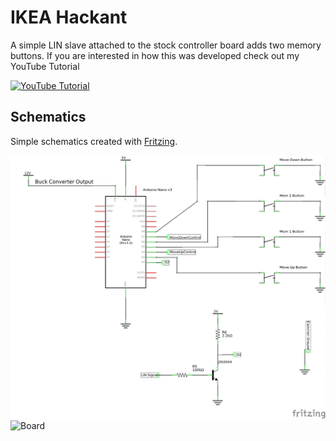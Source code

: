 # IKEA Hackant

A simple LIN slave attached to the stock controller board adds two memory buttons.
If you are interested in how this was developed check out my YouTube Tutorial

[![YouTube Tutorial](http://img.youtube.com/vi/AB75AxprXqQ/0.jpg)](https://www.youtube.com/watch?v=AB75AxprXqQ "IKEA Bekant Table Hacking")

## Schematics

Simple schematics created with [Fritzing](http://fritzing.org/home/ "Fritzing").

![Schematics](https://github.com/robin7331/IKEA-Hackant/raw/master/Schematics_schem.png)
![Board](https://github.com/robin7331/IKEA-Hackant/raw/master/Board.png)
